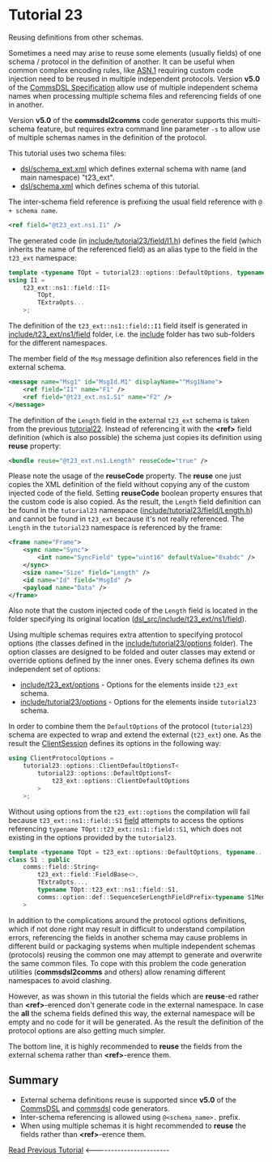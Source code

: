 # Tutorial 23
Reusing definitions from other schemas.

Sometimes a need may arise to reuse some elements (usually fields) of one schema / protocol in the definition of another.
It can be useful when common complex encoding rules, like [ASN.1](https://en.wikipedia.org/wiki/ASN.1) requiring
custom code injection need to be reused in multiple independent protocols. Version **v5.0** of the
[CommsDSL Specification](https://commschamp.github.io/commsdsl_spec) allow use of multiple independent
schema names when processing multiple schema files and referencing fields of one in another.

Version **v5.0** of the **commsdsl2comms** code generator supports this multi-schema feature, but
requires extra command line parameter `-s` to allow
use of multiple schemas names in the definition of the protocol.

This tutorial uses two schema files:

- [dsl/schema_ext.xml](dsl/schema_ext.xml) which defines external schema with name (and main namespace) "t23_ext".
- [dsl/schema.xml](dsl/schema.xml) which defines schema of this tutorial.

The inter-schema field reference is prefixing the usual field reference with `@ + schema name`.
```xml
<ref field="@t23_ext.ns1.I1" />
```
The generated code (in [include/tutorial23/field/I1.h](include/tutorial23/field/I1.h)) defines
the field (which inherits the name of the referenced field) as an alias type to the field in the `t23_ext` namespace:
```cpp
template <typename TOpt = tutorial23::options::DefaultOptions, typename... TExtraOpts>
using I1 =
    t23_ext::ns1::field::I1<
        TOpt,
        TExtraOpts...
    >;
```
The definition of the `t23_ext::ns1::field::I1` field itself is generated in
[include/t23_ext/ns1/field](include/t23_ext/ns1/field) folder, i.e. the [include](include)
folder has two sub-folders for the different namespaces.

The member field of the `Msg` message definition also references field in the external schema.
```xml
<message name="Msg1" id="MsgId.M1" displayName="^Msg1Name">
    <ref field="I1" name="F1" />
    <ref field="@t23_ext.ns1.S1" name="F2" />
</message>
```

The definition of the `Length` field in the external `t23_ext` schema is taken from the
previous [tutorial22](../tutorial22). Instead of referencing it with the **&lt;ref&gt;**
field definition (which is also possible) the schema just copies its definition using **reuse**
property:
```xml
<bundle reuse="@t23_ext.ns1.Length" reuseCode="true" />
```
Please note the usage of the **reuseCode** property. The **reuse** one just copies the XML definition of the
field without copying any of the custom injected code of the field. Setting **reuseCode** boolean property
ensures that the custom code is also copied. As the result, the `Length` field definition can be
found in the `tutorial23` namespace ([include/tutorial23/field/Length.h](include/tutorial23/field/Length.h)) and
cannot be found in `t23_ext` because it's not really referenced. The `Length` in the `tutorial23` namespace
is referenced by the frame:
```xml
<frame name="Frame">
    <sync name="Sync">
        <int name="SyncField" type="uint16" defaultValue="0xabdc" />
    </sync>
    <size name="Size" field="Length" />
    <id name="Id" field="MsgId" />
    <payload name="Data" />
</frame>
```

Also note that the custom injected code of the `Length` field is located in the folder specifying its
original location ([dsl_src/include/t23_ext/ns1/field](dsl_src/include/t23_ext/ns1/field)).

Using multiple schemas requires extra attention to specifying protocol options
(the classes defined in the [include/tutorial23/options](include/tutorial23/options) folder).
The option classes are designed to be folded and outer classes may extend or override options defined
by the inner ones. Every schema defines its own independent set of options:

- [include/t23_ext/options](include/t23_ext/options) - Options for the elements inside `t23_ext` schema.
- [include/tutorial23/options](include/tutorial23/options) - Options for the elements inside `tutorial23` schema.

In order to combine them the `DefaultOptions` of the protocol (`tutorial23`) schema are expected to wrap and extend
the external (`t23_ext`) one. As the result the [ClientSession](src/ClientSession.h) defines its
options in the following way:
```cpp
using ClientProtocolOptions =
    tutorial23::options::ClientDefaultOptionsT<
        tutorial23::options::DefaultOptionsT<
            t23_ext::options::ClientDefaultOptions
        >
    >;
```
Without using options from the `t23_ext::options` the compilation will fail because
`t23_ext::ns1::field::S1` [field](include/t23_ext/ns1/field/S1.h) attempts to
access the options referencing `typename TOpt::t23_ext::ns1::field::S1`, which
does not existing in the options provided by the `tutorial23`.

```cpp
template <typename TOpt = t23_ext::options::DefaultOptions, typename... TExtraOpts>
class S1 : public
    comms::field::String<
        t23_ext::field::FieldBase<>,
        TExtraOpts...,
        typename TOpt::t23_ext::ns1::field::S1,
        comms::option::def::SequenceSerLengthFieldPrefix<typename S1Members<TOpt>::LengthPrefix>
    >
```

In addition to the complications around the protocol options definitions, which if not done right may
result in difficult to understand compilation errors, referencing the fields in another schema may
cause problems in different build or packaging systems when multiple independent schemas (protocols) reusing the
common one may attempt to generate and overwrite the same common files.
To cope with this problem the code generation utilities (**commsdsl2comms** and others) allow
renaming different namespaces to avoid clashing.

However, as was shown in this tutorial the fields which are **reuse**-ed rather than
**&lt;ref&gt;**-erenced don't generate code in the external namespace. In case the **all**
the schema fields defined this way, the external namespace will be empty and no code for it
will be generated. As the result the definition of the protocol options are also getting
much simpler.

The bottom line, it is highly recommended to **reuse** the fields from the external schema rather
than **&lt;ref&gt;**-erence them.

## Summary

- External schema definitions reuse is supported since **v5.0** of the [CommsDSL](https://commschamp.github.io/commsdsl_spec)
  and [commsdsl](https://github/commschamp/commsdsl) code generators.
- Inter-schema referencing is allowed using `@<schema_name>.` prefix.
- When using multiple schemas it is hight recommended to **reuse** the fields  rather
than **&lt;ref&gt;**-erence them.


[Read Previous Tutorial](../tutorial22) &lt;-----------------------
